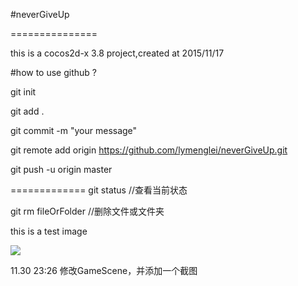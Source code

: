 #neverGiveUp

===============

this is a cocos2d-x 3.8 project,created at 2015/11/17 

#how to use github ?

git init 

git add .

git commit -m "your message"

git remote add origin https://github.com/lymenglei/neverGiveUp.git

git push -u origin master 

=============
git status //查看当前状态

git rm fileOrFolder //删除文件或文件夹

this is a test image

<img src = "https://raw.githubusercontent.com/lymenglei/neverGiveUp/master/Resources/HelloWorld.png" >


11.30 23:26
修改GameScene，并添加一个截图
